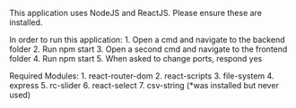 This application uses NodeJS and ReactJS. Please ensure these are installed.

In order to run this application:
	1. Open a cmd and navigate to the backend folder
	2. Run npm start
	3. Open a second cmd and navigate to the frontend folder
	4. Run npm start
	5. When asked to change ports, respond yes
	

	
Required Modules:
	1. react-router-dom
	2. react-scripts 
	3. file-system 
	4. express
	5. rc-slider 
	6. react-select 
	7. csv-string (*was installed but never used)
